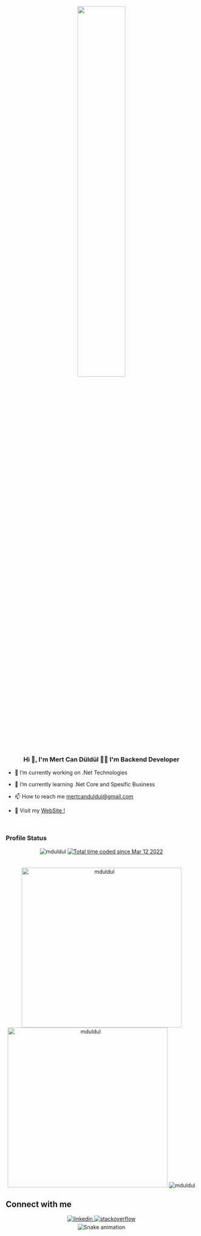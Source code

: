 <div align="center">
<img src="https://rishavanand.github.io/static/images/greetings.gif" align="center" style="width: 50%" />
</div>  
  

### <div align="center">Hi 👋, I'm Mert Can Düldül 👨‍💻 I'm Backend Developer </div>  
  

- 🔭 I’m currently working on .Net Technologies  

- 🌱 I’m currently learning .Net Core and Spesific Business  

- 📫 How to reach me mertcanduldul@gmail.com  

- 📱 Visit my [WebSite !](https://mertcanduldul.vercel.app) 
  

<br/>  

### Profile Status
<div align="center">
 <a>
<img src="https://komarev.com/ghpvc/?username=mduldul&label=Profile%20views&color=5e30eb&style=flat" alt="mduldul" /> </a>
<a href="https://wakatime.com/@75e1e79c-22d0-4542-9b13-0375425ad00f"><img src="https://wakatime.com/badge/user/75e1e79c-22d0-4542-9b13-0375425ad00f.svg" alt="Total time coded since Mar 12 2022" /></a>
</div>
<br/><br/>
<div align="center">
<a>
<img  src="https://github-readme-stats.vercel.app/api?username=mertcanduldul&show_icons=true&theme=tokyonight&locale=en" alt="mduldul" width="421"  /></a>
<a>
  <img src="https://github-readme-streak-stats.herokuapp.com/?user=mertcanduldul&theme=tokyonight" alt="mduldul" width="421"/>

<a>
  <img src="https://github-readme-stats.vercel.app/api/top-langs?username=mertcanduldul&show_icons=true&locale=en&layout=compact&theme=tokyonight&langs_count=8" alt="mduldul"  /></a>

</a>
</div>


## Connect with me  
<div align="center">
<a href="https://linkedin.com/in/mertcanduldul" target="_blank">
<img src=https://img.shields.io/badge/linkedin-%231E77B5.svg?&style=for-the-badge&logo=linkedin&logoColor=white alt=linkedin style="margin-bottom: 5px;" />
</a>
<a href="https://stackoverflow.com/users/14907960" target="_blank">
<img src=https://img.shields.io/badge/stackoverflow-%23F28032.svg?&style=for-the-badge&logo=stackoverflow&logoColor=white alt=stackoverflow style="margin-bottom: 5px;" />
</a>  
</div>  

<div align="center">

<img src="https://github.com/mertcanduldul/mertcanduldul/blob/output/snake.svg" alt="Snake animation" />

</div>
